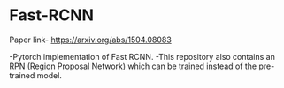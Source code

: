 # Fast-RCNN

Paper link- https://arxiv.org/abs/1504.08083

-Pytorch implementation of Fast RCNN. 
-This repository also contains an RPN (Region Proposal Network) which can be trained instead of the pre-trained model.
